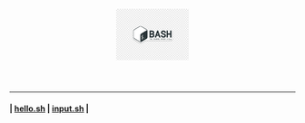 <h1 align="center">
	<img src=".pictures/bash-shell-logo.png" alt="bash-shell logo" width="128" />
</h1>

<br/>

---

#### | [hello.sh](shellFiles/hello.sh) | [input.sh](shellFiles/input.sh) |
